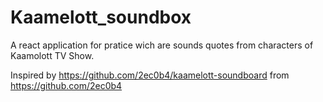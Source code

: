 # Kaamelott_soundbox

A react application for pratice wich are sounds quotes from characters of Kaamolott TV Show.

Inspired by https://github.com/2ec0b4/kaamelott-soundboard from https://github.com/2ec0b4

